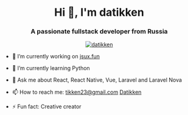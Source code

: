 <h1 align="center">Hi 👋, I'm datikken</h1>
<h3 align="center">A passionate fullstack developer from Russia</h3>

<p align="center"><a href="https://github.com/datikken/github-profile-trophy"><img src="https://github-profile-trophy.vercel.app/?username=datikken" alt="datikken" /></a></p>

- 🔭  I’m currently working on <a target="blank" href="https://jsux.fun">jsux.fun</a>

- 🌱  I’m currently learning Python

- 💬  Ask me about React, React Native, Vue, Laravel and Laravel Nova

- 📫  How to reach me: tikken23@gmail.com  <a href="https://wa.me/Datikken?text=Github">Datikken</a>

- ⚡   Fun fact: Creative creator
